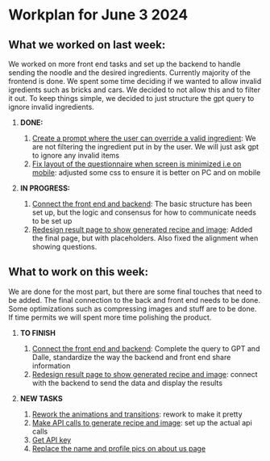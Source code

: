 # Workplan for June 3 2024

## What we worked on last week:

We worked on more front end tasks and set up the backend to handle sending the noodle and the desired ingredients. Currently majority of the frontend is done. We spent some time deciding if we wanted to allow invalid igredients such as bricks and cars. We decided to not allow this and to filter it out. To keep things simple, we decided to just structure the gpt query to ignore invalid ingredients. 


1. **DONE:**
    1. [Create a prompt where the user can override a valid ingredient](https://github.com/tranjack288/CSE-112-Project/issues/20): We are not filtering the ingredient put in by the user. We will just ask gpt to ignore any invalid items
    2. [Fix layout of the questionnaire when screen is minimized i.e on mobile](https://github.com/tranjack288/CSE-112-Project/issues/26): adjusted some css to ensure it is better on PC and on mobile


2. **IN PROGRESS:**
    1. [Connect the front end and backend](https://github.com/tranjack288/CSE-112-Project/issues/30): The basic structure has been set up, but the logic and consensus for how to communicate needs to be set up
    2. [Redesign result page to show generated recipe and image](https://github.com/tranjack288/CSE-112-Project/issues/7): Added the final page, but with placeholders. Also fixed the alignment when showing questions. 

## What to work on this week:
 
We are done for the most part, but there are some final touches that need to be added. The final connection to the back and front end needs to be done. Some optimizations such as compressing images and stuff are to be done. If time permits we will spent more time polishing the product. 

1. **TO FINISH**
    1. [Connect the front end and backend](https://github.com/tranjack288/CSE-112-Project/issues/30): Complete the query to GPT and Dalle, standardize the way the backend and front end share information
    2. [Redesign result page to show generated recipe and image](https://github.com/tranjack288/CSE-112-Project/issues/7): connect with the backend to send the data and display the results

2. **NEW TASKS** 
    1. [Rework the animations and transitions](https://github.com/tranjack288/CSE-112-Project/issues/4): rework to make it pretty
    2. [Make API calls to generate recipe and image](https://github.com/tranjack288/CSE-112-Project/issues/12): set up the actual api calls
    3. [Get API key](https://github.com/tranjack288/CSE-112-Project/issues/13)
    3. [Replace the name and profile pics on about us page ](https://github.com/tranjack288/CSE-112-Project/issues/15)





